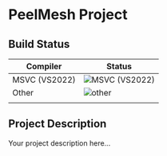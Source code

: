 # PeelMesh Project

## Build Status

| Compiler      | Status                                                                                  |
| ------------- | --------------------------------------------------------------------------------------- |
| MSVC (VS2022) | ![MSVC (VS2022)](https://github.com/workflow_test/.github/workflows/msvc.yml/badge.svg) |
| Other         | ![other](https://github.com/workflow_test/.github//workflows/build.ym)                  |
|               |                                                                                         |

## Project Description
Your project description here... 
